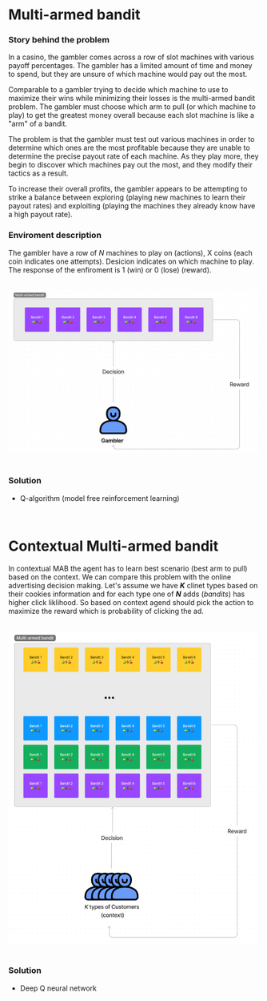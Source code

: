 # Multi-armed bandit

### **Story behind the problem**
In a casino, the gambler comes across a row of slot machines with various payoff percentages. The gambler has a limited amount of time and money to spend, but they are unsure of which machine would pay out the most.

Comparable to a gambler trying to decide which machine to use to maximize their wins while minimizing their losses is the multi-armed bandit problem. The gambler must choose which arm to pull (or which machine to play) to get the greatest money overall because each slot machine is like a "arm" of a bandit.

The problem is that the gambler must test out various machines in order to determine which ones are the most profitable because they are unable to determine the precise payout rate of each machine. As they play more, they begin to discover which machines pay out the most, and they modify their tactics as a result.

To increase their overall profits, the gambler appears to be attempting to strike a balance between exploring (playing new machines to learn their payout rates) and exploiting (playing the machines they already know have a high payout rate).


### **Enviroment description**
The gambler have a row of $N$ machines to play on (actions), X coins (each coin indicates one attempts). Desicion indicates on which machine to play. The response of the enfiroment is 1 (win) or 0 (lose) (reward).

<br>

<img src="images/mab_env.png" alt="Example Image" width="500" padding=100>
<br>
<br>

### **Solution**
* Q-algorithm (model free reinforcement learning)


<br>

# Contextual Multi-armed bandit

In contextual MAB the agent has to learn best scenario (best arm to pull) based on the context. We can compare this problem with the online advertising decision making. Let's assume we have ***K*** clinet types based on their cookies information and for each type one of ***N*** adds (*bandits*) has higher click liklihood. So based on context agend should pick the action to maximize the reward which is probability of clicking the ad.

<br>

<img src="images/cmab_env.png" alt="Example Image" width="500" padding=100>
<br>
<br>

### **Solution**
* Deep Q neural network
